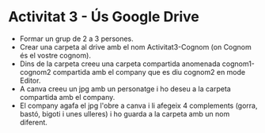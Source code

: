 # Activitat 3 - Ús Google Drive

- Formar un grup de 2 a 3 persones.
- Crear una carpeta al drive amb el nom Activitat3-Cognom (on Cognom és el vostre cognom).
- Dins de la carpeta creeu una carpeta compartida anomenada cognom1-cognom2 compartida amb el company que es diu cognom2 en mode Editor.
- A canva creeu un jpg amb un personatge i ho deseu a la carpeta compartida amb el company.
- El company agafa el jpg l'obre a canva i li afegeix 4 complements (gorra, bastó, bigoti i unes ulleres) i ho guarda a la carpeta amb un nom diferent.
